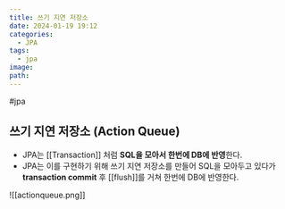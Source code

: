 ```yaml
---
title: 쓰기 지연 저장소
date: 2024-01-19 19:12
categories:
  - JPA
tags:
  - jpa
image: 
path:
---
```

#jpa 

## 쓰기 지연 저장소 (Action Queue)
+ JPA는 [[Transaction]] 처럼 **SQL을 모아서 한번에 DB에 반영**한다.
+ JPA는 이를 구현하기 위해 쓰기 지연 저장소를 만들어 SQL을 모아두고 있다가 **transaction commit** 후 [[flush]]를 거쳐 한번에 DB에 반영한다.

![[actionqueue.png]]

